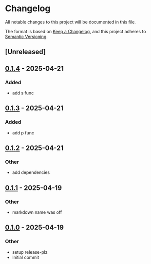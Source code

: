 # Changelog

All notable changes to this project will be documented in this file.

The format is based on [Keep a Changelog](https://keepachangelog.com/en/1.0.0/),
and this project adheres to [Semantic Versioning](https://semver.org/spec/v2.0.0.html).

## [Unreleased]

## [0.1.4](https://github.com/yinkaolotin/tjat/compare/v0.1.3...v0.1.4) - 2025-04-21

### Added

- add s func

## [0.1.3](https://github.com/yinkaolotin/tjat/compare/v0.1.2...v0.1.3) - 2025-04-21

### Added

- add p func

## [0.1.2](https://github.com/yinkaolotin/tjat/compare/v0.1.1...v0.1.2) - 2025-04-21

### Other

- add dependencies

## [0.1.1](https://github.com/yinkaolotin/tjat/compare/v0.1.0...v0.1.1) - 2025-04-19

### Other

- markdown name was off

## [0.1.0](https://github.com/yinkaolotin/nag/releases/tag/v0.1.0) - 2025-04-19

### Other

- setup release-plz
- Initial commit
